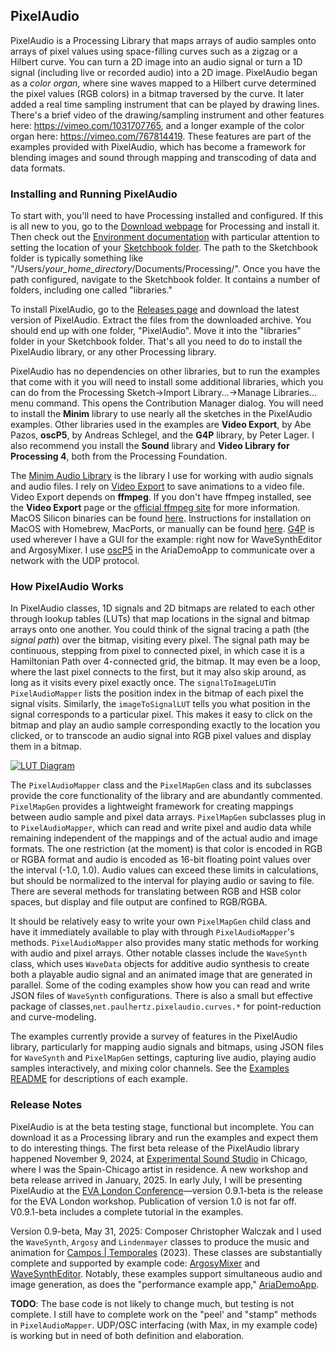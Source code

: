 ## PixelAudio

PixelAudio is a Processing Library that maps arrays of audio samples onto arrays of pixel values using space-filling curves such as a zigzag or a Hilbert curve. You can turn a 2D image into an audio signal or turn a 1D signal (including live or recorded audio) into a 2D image. PixelAudio began as a _color organ_, where sine waves mapped to a Hilbert curve determined the pixel values (RGB colors) in a bitmap traversed by the curve. It later added a real time sampling instrument that can be played by drawing lines. There's a brief video of the drawing/sampling instrument and other features here: https://vimeo.com/1031707765, and a longer example of the color organ here: https://vimeo.com/767814419. These features are part of the examples provided with PixelAudio, which has become a framework for blending images and sound through mapping and transcoding of data and data formats. 

### Installing and Running PixelAudio

To start with, you'll need to have Processing installed and configured. If this is all new to you, go to the [Download webpage](https://processing.org/download "Download webpage") for Processing and install it. Then check out the [Environment documentation](https://processing.org/environment "Environment documentation") with particular attention to setting the location of your [Sketchbook folder](https://processing.org/environment/#sketches-and-sketchbook "Sketchbook folder"). The path to the Sketchbook folder is typically something like "/Users/_your_home_directory_/Documents/Processing/". Once you have the path configured, navigate to the Sketchbook folder. It contains a number of folders, including one called "libraries." 

To install PixelAudio, go to the [Releases page](https://github.com/Ignotus-mago/PixelAudio/releases "Releases page") and download the latest version of PixelAudio. Extract the files from the downloaded archive. You should end up with one folder, "PixelAudio". Move it into the "libraries" folder in your Sketchbook folder. That's all you need to do to install the PixelAudio library, or any other Processing library.  

PixelAudio has no dependencies on other libraries, but to run the examples that come with it you will need to install some additional libraries, which you can do from the Processing Sketch->Import Library...->Manage Libraries... menu command. This opens the Contribution Manager dialog. You will need to install the **Minim** library to use nearly all the sketches in the PixelAudio examples. Other libraries used in the examples are **Video Export**, by Abe Pazos, **oscP5**, by Andreas Schlegel, and the **G4P** library, by Peter Lager. I also recommend you install the **Sound** library and **Video Library for Processing 4**, both from the Processing Foundation. 

The [Minim Audio Library](https://code.compartmental.net/tools/minim/ "Minim Audio Library") is the library I use for working with audio signals and audio files. I rely on [Video Export](https://funprogramming.org/VideoExport-for-Processing/ "Video Export") to save animations to a video file. Video Export depends on **ffmpeg**. If you don't have ffmpeg installed, see the **Video Export** page or the [official ffmpeg site](https://ffmpeg.org/ "official ffmpeg site") for more information. MacOS Silicon binaries can be found [here](https://osxexperts.net/). Instructions for installation on MacOS with Homebrew, MacPorts, or manually can be found [here](https://phoenixnap.com/kb/ffmpeg-mac). [G4P](http://www.lagers.org.uk/g4p/ "G4P") is used wherever I have a GUI for the example: right now for WaveSynthEditor and ArgosyMixer. I use [oscP5](https://www.sojamo.de/libraries/oscP5/ "oscP5") in the AriaDemoApp to communicate over a network with the UDP protocol.

### How PixelAudio Works

In PixelAudio classes, 1D signals and 2D bitmaps are related to each other through lookup tables (LUTs) that map locations in the signal and bitmap arrays onto one another. You could think of the signal tracing a path (the _signal path_) over the bitmap, visiting every pixel. The signal path may be continuous, stepping from pixel to connected pixel, in which case it is a Hamiltonian Path over 4-connected grid, the bitmap. It may even be a loop, where the last pixel connects to the first, but it may also skip around, as long as it visits every pixel exactly once. The `signalToImageLUT`in `PixelAudioMapper` lists the position index in the bitmap of each pixel the signal visits. Similarly, the `imageToSignalLUT` tells you what position in the signal corresponds to a particular pixel. This makes it easy to click on the bitmap and play an audio sample corresponding exactly to the location you clicked, or to transcode an audio signal into RGB pixel values and display them in a bitmap. 

[![LUT Diagram](https://paulhertz.net/images/pixelaudio/LUT-diagram_3.png "LUT Diagram")](https://paulhertz.net/images/pixelaudio/LUT-diagram_3.png "LUT Diagram")

The `PixelAudioMapper` class and the `PixelMapGen` class and its subclasses provide the core functionality of the library and are abundantly commented. `PixelMapGen` provides a lightweight framework for creating mappings between audio sample and pixel data arrays. `PixelMapGen` subclasses plug in to `PixelAudioMapper`, which can read and write pixel and audio data while remaining independent of the mappings and of the actual audio and image formats. The one restriction (at the moment) is that color is encoded in RGB or RGBA format and audio is encoded as 16-bit floating point values over the interval (-1.0, 1.0). Audio values can exceed these limits in calculations, but should be normalized to the interval for playing audio or saving to file. There are several methods for translating between RGB and HSB color spaces, but display and file output are confined to RGB/RGBA. 

It should be relatively easy to write your own `PixelMapGen` child class and have it immediately available to play with through `PixelAudioMapper`'s methods. `PixelAudioMapper` also provides many static methods for working with audio and pixel arrays. Other notable classes include the `WaveSynth` class, which uses `WaveData` objects for additive audio synthesis to create both a playable audio signal and an animated image that are generated in parallel. Some of the coding examples show how you can read and write JSON files of `WaveSynth` configurations. There is also a small but effective package of classes,`net.paulhertz.pixelaudio.curves.*` for point-reduction and curve-modeling. 

The examples currently provide a survey of features in the PixelAudio library, particularly for mapping audio signals and bitmaps, using JSON files for `WaveSynth` and `PixelMapGen` settings, capturing live audio, playing audio samples interactively, and mixing color channels. See the [Examples README](https://github.com/Ignotus-mago/PixelAudio/tree/master/examples "Examples README") for descriptions of each example.

### Release Notes

PixelAudio is at the beta testing stage, functional but incomplete. You can download it as a Processing library and run the examples and expect them to do interesting things. The first beta release of the PixelAudio library happened November 9, 2024, at [Experimental Sound Studio](https://ess.org/) in Chicago, where I was the Spain-Chicago artist in residence. A new workshop and beta release arrived in January, 2025. In early July, I will be presenting PixelAudio at the [EVA London Conference](http://www.eva-london.org/)—version 0.9.1-beta is the release for the EVA London workshop. Publication of version 1.0 is not far off. V0.9.1-beta includes a complete tutorial in the examples. 

Version 0.9-beta, May 31, 2025: Composer Christopher Walczak and I used the `WaveSynth`, `Argosy` and `Lindenmayer` classes to produce the music and animation for [Campos | Temporales](https://vimeo.com/856300250 "Campos | Temporales") (2023). These classes are substantially complete and supported by example code: [ArgosyMixer](https://github.com/Ignotus-mago/PixelAudio/tree/master/examples/ArgosyMixer "ArgosyMixer") and  [WaveSynthEditor](https://github.com/Ignotus-mago/PixelAudio/tree/master/examples/WaveSynthEditor "WaveSynthEditor"). Notably, these examples support simultaneous audio and image generation, as does the "performance example app," [AriaDemoApp](https://github.com/Ignotus-mago/PixelAudio/tree/master/examples/AriaDemoApp "AriaDemoApp").

**TODO**: The base code is not likely to change much, but testing is not complete. I still have to complete work on the "peel' and "stamp" methods in `PixelAudioMapper`. UDP/OSC interfacing (with Max, in my example code) is working but in need of both definition and elaboration. 







